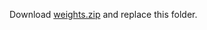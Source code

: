 Download [weights.zip](https://drive.google.com/file/d/1pPboSALmvZJTEjFLgmKBXm32RNVVR1zt/view?usp=sharing) and replace this folder.